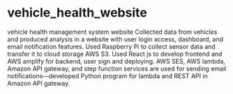 # vehicle_health_website
vehicle health management system website 
Collected data from vehicles and produced analysis in a website with user login access, dashboard, and email notification features. 
Used Raspberry Pi to collect sensor data and transfer it to cloud storage AWS S3. Used React js to develop frontend and AWS amplify for backend, user sign and deploying. AWS SES, AWS lambda, Amazon API gateway, and step function services are used for sending email notifications—developed Python program for lambda and REST API in Amazon API gateway.
